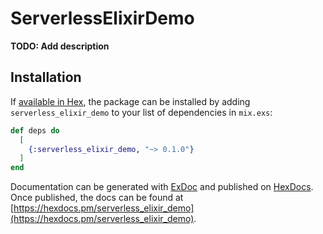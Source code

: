 # ServerlessElixirDemo

**TODO: Add description**

## Installation

If [available in Hex](https://hex.pm/docs/publish), the package can be installed
by adding `serverless_elixir_demo` to your list of dependencies in `mix.exs`:

```elixir
def deps do
  [
    {:serverless_elixir_demo, "~> 0.1.0"}
  ]
end
```

Documentation can be generated with [ExDoc](https://github.com/elixir-lang/ex_doc)
and published on [HexDocs](https://hexdocs.pm). Once published, the docs can
be found at [https://hexdocs.pm/serverless_elixir_demo](https://hexdocs.pm/serverless_elixir_demo).


